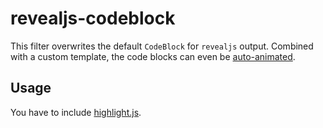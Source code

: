 revealjs-codeblock
==================

This filter overwrites the default `CodeBlock` for `revealjs` output.
Combined with a custom template, the code blocks can even be
[auto-animated](https://revealjs.com/auto-animate/).

Usage
-----

You have to include [highlight.js](https://highlightjs.org/).
